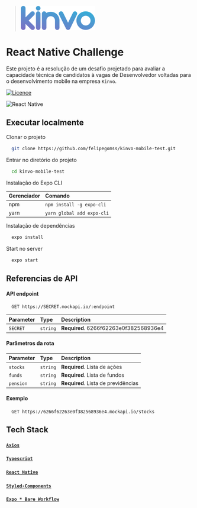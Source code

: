 
> ![Logo Kinvo](https://raw.githubusercontent.com/kinvoapp/kinvo-front-end-test/edd338683b58e87db766d6153b0f8908d14cc79b/logo.svg)
# React Native Challenge

Este projeto é a resolução de um desafio projetado para avaliar a capacidade técnica de candidatos à vagas de Desenvolvedor voltadas para o desenvolvimento mobile na empresa `Kinvo`.

[![Licence](https://img.shields.io/github/license/Ileriayo/markdown-badges?style=for-the-badge)](https://choosealicense.com/licenses/mit/)

![React Native](https://img.shields.io/badge/react_native-%2320232a.svg?style=for-the-badge&logo=react&logoColor=%2361DAFB)

## Executar localmente

Clonar o projeto

```bash
  git clone https://github.com/felipegomss/kinvo-mobile-test.git
```

Entrar no diretório do projeto

```bash
  cd kinvo-mobile-test
```

Instalação do Expo CLI

| Gerenciador | Comando     | 
| :-------- | :------- | 
| npm | `npm install -g expo-cli` | 
| yarn | `yarn global add expo-cli` | 

Instalação de dependências

```bash
  expo install
```

Start no server

```bash
  expo start
```
## Referencias de API

#### API endpoint

```https
  GET https://SECRET.mockapi.io/:endpoint
```

| Parameter | Type     | Description                |
| :-------- | :------- | :------------------------- |
| `SECRET` | `string` | **Required**. 6266f62263e0f382568936e4 |

#### Parâmetros da rota


| Parameter | Type     | Description                       |
| :-------- | :------- | :-------------------------------- |
| `stocks`  | `string` | **Required**. Lista de ações |
| `funds`  | `string` | **Required**. Lista de fundos |
| `pension`  | `string` | **Required**. Lista de previdências |

#### Exemplo

```https
  GET https://6266f62263e0f382568936e4.mockapi.io/stocks
```

## Tech Stack

 ####  [`Axios`](https://axios-http.com/ptbr/) 
 ####  [`Typescript`](https://www.typescriptlang.org/)
 ####  [`React Native`](https://reactnative.dev/)
 ####  [`Styled-Components`](https://styled-components.com/)  
####  [`Expo * Bare Workflow`](https://expo.dev/)







